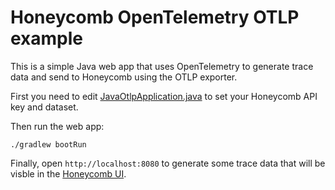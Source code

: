 
# Honeycomb OpenTelemetry OTLP example

This is a simple Java web app that uses OpenTelemetry to generate trace data and send to Honeycomb using the OTLP exporter.

First you need to edit [JavaOtlpApplication.java](./src/main/java/io/honeycomb/examples/javaotlp/JavaOtlpApplication.java) to set your Honeycomb API key and dataset.

Then run the web app:
```
./gradlew bootRun
```

Finally, open `http://localhost:8080` to generate some trace data that will be visble in the [Honeycomb UI](http://ui.honeycomb.io).
